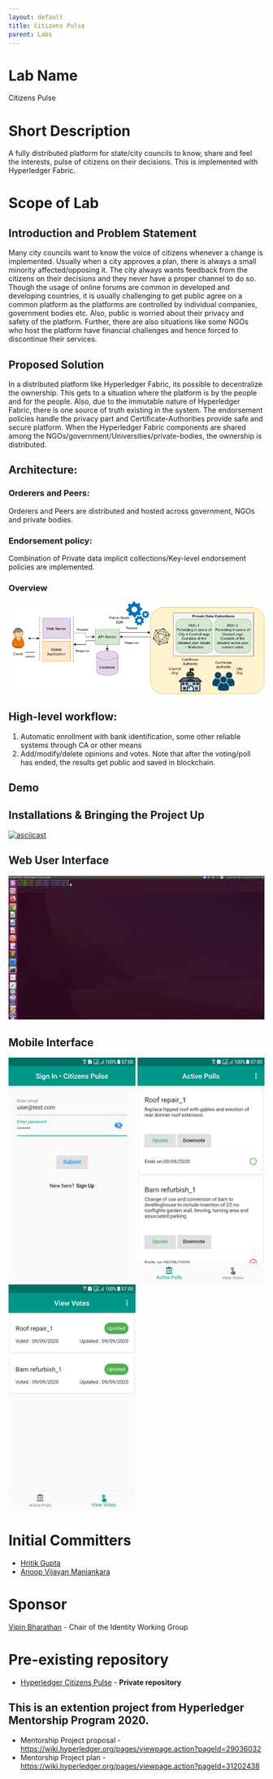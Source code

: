 ```yaml
---
layout: default
title: Citizens Pulse
parent: Labs
---
```

# Lab Name
Citizens Pulse

# Short Description

A fully distributed platform for state/city councils to know, share and feel the interests, pulse of citizens on their decisions. This is implemented with Hyperledger Fabric.

# Scope of Lab

## Introduction and Problem Statement

Many city councils want to know the voice of citizens whenever a change is implemented. Usually when a city approves a plan, there is always a small minority affected/opposing it. The city always wants feedback from the citizens on their decisions and they never have a proper channel to do so. Though the usage of online forums are common in developed and developing countries, it is usually challenging to get public agree on a common platform as the platforms are controlled by individual companies, government bodies etc. Also, public is worried about their privacy and safety of the platform. Further, there are also situations like some NGOs who host the platform have financial challenges and hence forced to discontinue their services.

## Proposed Solution

In a distributed platform like Hyperledger Fabric, its possible to decentralize the ownership. This gets to a situation where the platform is by the people and for the people. Also, due to the immutable nature of Hyperledger Fabric, there is one source of truth existing in the system. The endorsement policies handle the privacy part and Certificate-Authorities provide safe and secure platform. When the Hyperledger Fabric components are shared among the NGOs/government/Universities/private-bodies, the ownership is distributed.

## Architecture:

### Orderers and Peers:

Orderers and Peers are distributed and hosted across government, NGOs and private bodies.

### Endorsement policy:

Combination of Private data implicit collections/Key-level endorsement policies are implemented.

### Overview

![alt text](./images/citizens-pulse/citizens-pulse-architecture.png)

## High-level workflow:

1. Automatic enrollment with bank identification, some other reliable systems through CA or other means
2. Add/modify/delete opinions and votes. Note that after the voting/poll has ended, the results get public and saved in blockchain.

## Demo

## Installations & Bringing the Project Up

[![asciicast](https://asciinema.org/a/nqKRe8LVBCG94SVoNy18RyiGy.svg)](https://asciinema.org/a/nqKRe8LVBCG94SVoNy18RyiGy)

## Web User Interface

![alt text](./images/citizens-pulse/citizens-pulse-web-demo.gif)

## Mobile Interface

<img src="./images/citizens-pulse/citizens-pulse-mob1.png" width="250"/> <img src="./images/citizens-pulse/citizens-pulse-mob2.png" width="250"/> <img src="./images/citizens-pulse/citizens-pulse-mob3.png" width="250"/>

# Initial Committers

- [Hritik Gupta](https://github.com/hritikgupta)
- [Anoop Vijayan Maniankara](https://github.com/maniankara)

# Sponsor

[Vipin Bharathan](vipinsun@gmail.com) - Chair of the Identity Working Group

# Pre-existing repository

- [Hyperledger Citizens Pulse](https://github.com/maniankara/hyperledger-citizens-pulse) - **Private repository**

## This is an extention project from Hyperledger Mentorship Program 2020.

- Mentorship Project proposal - https://wiki.hyperledger.org/pages/viewpage.action?pageId=29036032
- Mentorship Project plan - https://wiki.hyperledger.org/pages/viewpage.action?pageId=31202438
